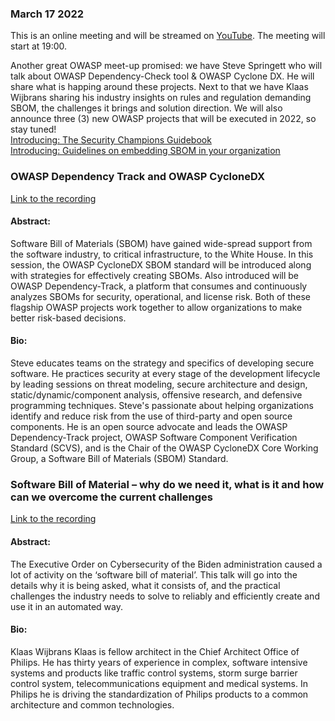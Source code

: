 ### March 17 2022
This is an online meeting and will be streamed on [YouTube](https://youtu.be/C7jQdlLby54).
The meeting will start at 19:00.

Another great OWASP meet-up promised: we have Steve Springett who will talk about OWASP Dependency-Check tool & OWASP Cyclone DX. He will share what is happing around these projects. Next to that we have Klaas Wijbrans sharing his industry insights on rules and regulation demanding SBOM, the challenges it brings and solution direction. We will also announce three (3) new OWASP projects that will be executed in 2022, so stay tuned!  
[Introducing: The Security Champions Guidebook](https://youtu.be/18Zgq9qB1NA)  
[Introducing: Guidelines on embedding SBOM in your organization](https://youtu.be/XQ5wMa1XYXQ)

### OWASP Dependency Track and OWASP CycloneDX
[Link to the recording](https://youtu.be/SQGo_EkraUc)
#### Abstract:
Software Bill of Materials (SBOM) have gained wide-spread support from the software industry, to critical infrastructure, to the White House. In this session, 
the OWASP CycloneDX SBOM standard will be introduced along with strategies for effectively creating SBOMs. Also introduced will be OWASP Dependency-Track, a 
platform that consumes and continuously analyzes SBOMs for security, operational, and license risk. Both of these flagship OWASP projects work together to allow 
organizations to make better risk-based decisions.
#### Bio:
Steve educates teams on the strategy and specifics of developing secure software. He practices security at every stage of the development lifecycle by leading 
sessions on threat modeling, secure architecture and design, static/dynamic/component analysis, offensive research, and defensive programming techniques. Steve's 
passionate about helping organizations identify and reduce risk from the use of third-party and open source components. He is an open source advocate and leads the 
OWASP Dependency-Track project, OWASP Software Component Verification Standard (SCVS), and is the Chair of the OWASP CycloneDX Core Working Group, a Software Bill 
of Materials (SBOM) Standard.

### Software Bill of Material – why do we need it, what is it and how can we overcome the current challenges
[Link to the recording](https://youtu.be/CHI_T2HT1uk)
#### Abstract:
The Executive Order on Cybersecurity of the Biden administration caused a lot of activity on the ‘software bill of material’. This talk will go into the details why 
it is being asked, what it consists of, and the practical challenges the industry needs to solve to reliably and efficiently create and use it in an automated way.
#### Bio:
Klaas Wijbrans Klaas is fellow architect in the Chief Architect Office of Philips. He has thirty years of experience in complex, software intensive systems and 
products like traffic control systems, storm surge barrier control system, telecommunications equipment and medical systems. In Philips he is driving the 
standardization of Philips products to a common architecture and common technologies.
